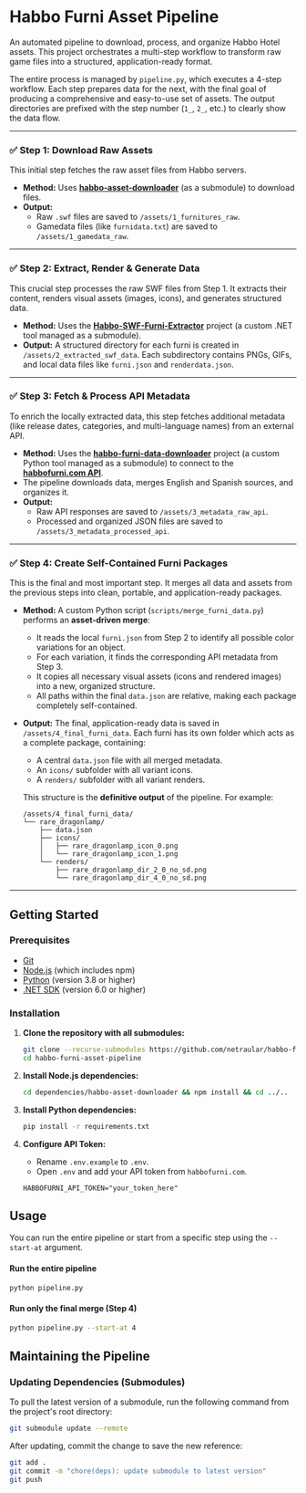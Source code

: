 # Habbo Furni Asset Pipeline

An automated pipeline to download, process, and organize Habbo Hotel assets. This project orchestrates a multi-step workflow to transform raw game files into a structured, application-ready format.

The entire process is managed by `pipeline.py`, which executes a 4-step workflow. Each step prepares data for the next, with the final goal of producing a comprehensive and easy-to-use set of assets. The output directories are prefixed with the step number (`1_`, `2_`, etc.) to clearly show the data flow.

---

### ✅ Step 1: Download Raw Assets

This initial step fetches the raw asset files from Habbo servers.

*   **Method:** Uses **[habbo-asset-downloader](https://github.com/higoka/habbo-downloader)** (as a submodule) to download files.
*   **Output:**
    *   Raw `.swf` files are saved to `/assets/1_furnitures_raw`.
    *   Gamedata files (like `furnidata.txt`) are saved to `/assets/1_gamedata_raw`.

---

### ✅ Step 2: Extract, Render & Generate Data

This crucial step processes the raw SWF files from Step 1. It extracts their content, renders visual assets (images, icons), and generates structured data.

*   **Method:** Uses the **[Habbo-SWF-Furni-Extractor](https://github.com/netraular/Habbo-SWF-Furni-Extractor)** project (a custom .NET tool managed as a submodule).
*   **Output:** A structured directory for each furni is created in `/assets/2_extracted_swf_data`. Each subdirectory contains PNGs, GIFs, and local data files like `furni.json` and `renderdata.json`.

---

### ✅ Step 3: Fetch & Process API Metadata

To enrich the locally extracted data, this step fetches additional metadata (like release dates, categories, and multi-language names) from an external API.

*   **Method:** Uses the **[habbo-furni-data-downloader](https://github.com/netraular/habbo-furni-data-downloader)** project (a custom Python tool managed as a submodule) to connect to the **[habbofurni.com API](https://habbofurni.com/)**.
*   The pipeline downloads data, merges English and Spanish sources, and organizes it.
*   **Output:**
    *   Raw API responses are saved to `/assets/3_metadata_raw_api`.
    *   Processed and organized JSON files are saved to `/assets/3_metadata_processed_api`.

---

### ✅ Step 4: Create Self-Contained Furni Packages

This is the final and most important step. It merges all data and assets from the previous steps into clean, portable, and application-ready packages.

*   **Method:** A custom Python script (`scripts/merge_furni_data.py`) performs an **asset-driven merge**:
    *   It reads the local `furni.json` from Step 2 to identify all possible color variations for an object.
    *   For each variation, it finds the corresponding API metadata from Step 3.
    *   It copies all necessary visual assets (icons and rendered images) into a new, organized structure.
    *   All paths within the final `data.json` are relative, making each package completely self-contained.

*   **Output:** The final, application-ready data is saved in `/assets/4_final_furni_data`. Each furni has its own folder which acts as a complete package, containing:
    *   A central `data.json` file with all merged metadata.
    *   An `icons/` subfolder with all variant icons.
    *   A `renders/` subfolder with all variant renders.

    This structure is the **definitive output** of the pipeline. For example:
    ```
    /assets/4_final_furni_data/
    └── rare_dragonlamp/
        ├── data.json
        ├── icons/
        │   ├── rare_dragonlamp_icon_0.png
        │   └── rare_dragonlamp_icon_1.png
        └── renders/
            ├── rare_dragonlamp_dir_2_0_no_sd.png
            └── rare_dragonlamp_dir_4_0_no_sd.png
    ```

---

## Getting Started

### Prerequisites

*   [Git](https://git-scm.com/)
*   [Node.js](https://nodejs.org/) (which includes npm)
*   [Python](https://www.python.org/) (version 3.8 or higher)
*   [.NET SDK](https://dotnet.microsoft.com/download) (version 6.0 or higher)

### Installation

1.  **Clone the repository with all submodules:**
    ```sh
    git clone --recurse-submodules https://github.com/netraular/habbo-furni-asset-pipeline.git
    cd habbo-furni-asset-pipeline
    ```

2.  **Install Node.js dependencies:**
    ```sh
    cd dependencies/habbo-asset-downloader && npm install && cd ../..
    ```

3.  **Install Python dependencies:**
    ```sh
    pip install -r requirements.txt
    ```

4.  **Configure API Token:**
    *   Rename `.env.example` to `.env`.
    *   Open `.env` and add your API token from `habbofurni.com`.
    ```env
    HABBOFURNI_API_TOKEN="your_token_here"
    ```

## Usage

You can run the entire pipeline or start from a specific step using the `--start-at` argument.

#### Run the entire pipeline
```sh
python pipeline.py
```
#### Run only the final merge (Step 4)
```sh
python pipeline.py --start-at 4
```

## Maintaining the Pipeline

### Updating Dependencies (Submodules)

To pull the latest version of a submodule, run the following command from the project's root directory:
```sh
git submodule update --remote
```
After updating, commit the change to save the new reference:
```sh
git add .
git commit -m "chore(deps): update submodule to latest version"
git push
```